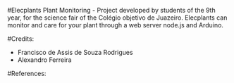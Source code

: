 #Elecplants
Plant Monitoring - Project developed by students of the 9th year, for the science fair of the Colégio objetivo de Juazeiro. Elecplants can monitor and care for your plant through a web server node.js and Arduino.

#Credits:
- Francisco de Assis de Souza Rodrigues
- Alexandro Ferreira

#References:
